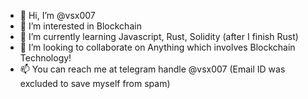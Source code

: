- 👋 Hi, I’m @vsx007
- 👀 I’m interested in Blockchain 
- 🌱 I’m currently learning Javascript, Rust, Solidity (after I finish Rust)
- 💞️ I’m looking to collaborate on Anything which involves Blockchain Technology!
- 📫 You can reach me at telegram handle @vsx007 (Email ID was excluded to save myself from spam)
